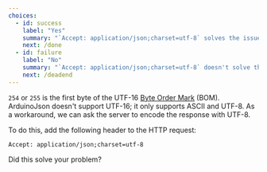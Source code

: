 ```yaml
---
choices:
  - id: success
    label: "Yes"
    summary: "`Accept: application/json;charset=utf-8` solves the issue"
    next: /done
  - id: failure
    label: "No"
    summary: "`Accept: application/json;charset=utf-8` doesn't solve the issue"
    next: /deadend
---
```


`254` or `255` is the first byte of the UTF-16 [Byte Order Mark](https://en.wikipedia.org/wiki/Byte_order_mark) (BOM). ArduinoJson doesn't support UTF-16; it only supports ASCII and UTF-8. As a workaround, we can ask the server to encode the response with UTF-8.

To do this, add the following header to the HTTP request:

```http
Accept: application/json;charset=utf-8
```

Did this solve your problem?